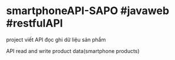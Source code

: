 # smartphoneAPI-SAPO #javaweb #restfulAPI
project viết API đọc ghi dữ liệu sản phẩm

API read and write product data(smartphone products)
